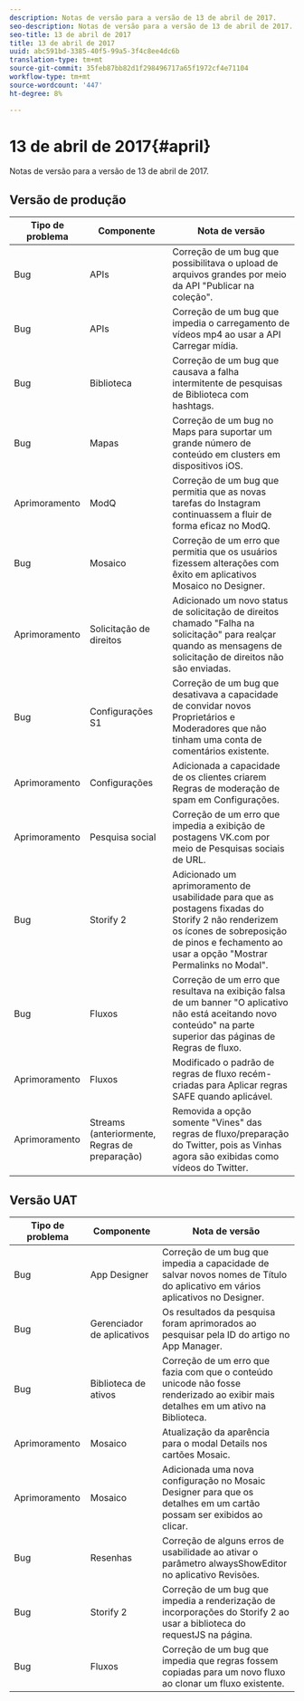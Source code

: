 ```yaml
---
description: Notas de versão para a versão de 13 de abril de 2017.
seo-description: Notas de versão para a versão de 13 de abril de 2017.
seo-title: 13 de abril de 2017
title: 13 de abril de 2017
uuid: abc591bd-3385-40f5-99a5-3f4c8ee4dc6b
translation-type: tm+mt
source-git-commit: 35feb87bb82d1f298496717a65f1972cf4e71104
workflow-type: tm+mt
source-wordcount: '447'
ht-degree: 8%

---
```



# 13 de abril de 2017{#april}

Notas de versão para a versão de 13 de abril de 2017.

## Versão de produção

| **Tipo de problema** | **Componente** | **Nota de versão** |
|---|---|---|
| Bug | APIs | Correção de um bug que possibilitava o upload de arquivos grandes por meio da API &quot;Publicar na coleção&quot;. |
| Bug | APIs | Correção de um bug que impedia o carregamento de vídeos mp4 ao usar a API Carregar mídia. |
| Bug | Biblioteca | Correção de um bug que causava a falha intermitente de pesquisas de Biblioteca com hashtags. |
| Bug | Mapas | Correção de um bug no Maps para suportar um grande número de conteúdo em clusters em dispositivos iOS. |
| Aprimoramento | ModQ | Correção de um bug que permitia que as novas tarefas do Instagram continuassem a fluir de forma eficaz no ModQ. |
| Bug | Mosaico | Correção de um erro que permitia que os usuários fizessem alterações com êxito em aplicativos Mosaico no Designer. |
| Aprimoramento | Solicitação de direitos | Adicionado um novo status de solicitação de direitos chamado &quot;Falha na solicitação&quot; para realçar quando as mensagens de solicitação de direitos não são enviadas. |
| Bug | Configurações S1 | Correção de um bug que desativava a capacidade de convidar novos Proprietários e Moderadores que não tinham uma conta de comentários existente. |
| Aprimoramento | Configurações | Adicionada a capacidade de os clientes criarem Regras de moderação de spam em Configurações. |
| Aprimoramento | Pesquisa social | Correção de um erro que impedia a exibição de postagens VK.com por meio de Pesquisas sociais de URL. |
| Bug | Storify 2 | Adicionado um aprimoramento de usabilidade para que as postagens fixadas do Storify 2 não renderizem os ícones de sobreposição de pinos e fechamento ao usar a opção &quot;Mostrar Permalinks no Modal&quot;. |
| Bug | Fluxos | Correção de um erro que resultava na exibição falsa de um banner &quot;O aplicativo não está aceitando novo conteúdo&quot; na parte superior das páginas de Regras de fluxo. |
| Aprimoramento | Fluxos | Modificado o padrão de regras de fluxo recém-criadas para Aplicar regras SAFE quando aplicável. |
| Aprimoramento | Streams (anteriormente, Regras de preparação) | Removida a opção somente &quot;Vines&quot; das regras de fluxo/preparação do Twitter, pois as Vinhas agora são exibidas como vídeos do Twitter. |

## Versão UAT

| **Tipo de problema** | **Componente** | **Nota de versão** |
|---|---|---|
| Bug | App Designer | Correção de um bug que impedia a capacidade de salvar novos nomes de Título do aplicativo em vários aplicativos no Designer. |
| Bug | Gerenciador de aplicativos | Os resultados da pesquisa foram aprimorados ao pesquisar pela ID do artigo no App Manager. |
| Bug | Biblioteca de ativos | Correção de um erro que fazia com que o conteúdo unicode não fosse renderizado ao exibir mais detalhes em um ativo na Biblioteca. |
| Aprimoramento | Mosaico | Atualização da aparência para o modal Details nos cartões Mosaic. |
| Aprimoramento | Mosaico | Adicionada uma nova configuração no Mosaic Designer para que os detalhes em um cartão possam ser exibidos ao clicar. |
| Bug | Resenhas | Correção de alguns erros de usabilidade ao ativar o parâmetro alwaysShowEditor no aplicativo Revisões. |
| Bug | Storify 2 | Correção de um bug que impedia a renderização de incorporações do Storify 2 ao usar a biblioteca do requestJS na página. |
| Bug | Fluxos | Correção de um bug que impedia que regras fossem copiadas para um novo fluxo ao clonar um fluxo existente. |


